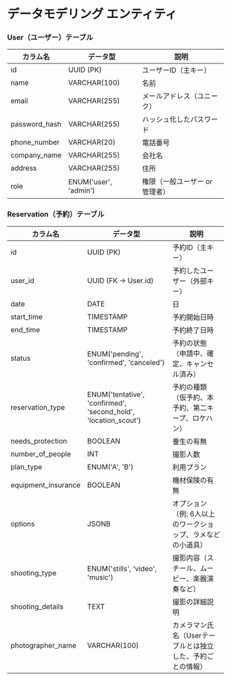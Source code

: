 # データモデリング エンティティ
### User（ユーザー）テーブル
| カラム名 | データ型 | 説明 |
| --- | --- | --- |
| id | UUID (PK) | ユーザーID（主キー） |
| name | VARCHAR(100) | 名前 |
| email | VARCHAR(255) | メールアドレス（ユニーク） |
| password_hash | VARCHAR(255) | ハッシュ化したパスワード |
| phone_number | VARCHAR(20) | 電話番号 |
| company_name | VARCHAR(255) | 会社名 |
| address | VARCHAR(255) | 住所 |
| role | ENUM('user', 'admin') | 権限（一般ユーザー or 管理者） |

### Reservation（予約）テーブル
| カラム名 | データ型 | 説明 |
| --- | --- | --- |
| id | UUID (PK) | 予約ID（主キー） |
| user_id | UUID (FK → User.id) | 予約したユーザー（外部キー） |
| date | DATE | 日 |
| start_time | TIMESTAMP | 予約開始日時 |
| end_time | TIMESTAMP | 予約終了日時 |
| status | ENUM('pending', 'confirmed', 'canceled') | 予約の状態（申請中、確定、キャンセル済み） |
| reservation_type | ENUM('tentative', 'confirmed', 'second_hold', 'location_scout') | 予約の種類（仮予約、本予約、第二キープ、ロケハン） |
| needs_protection | BOOLEAN | 養生の有無 |
| number_of_people | INT | 撮影人数 |
| plan_type | ENUM('A', 'B') | 利用プラン |
| equipment_insurance | BOOLEAN | 機材保険の有無 |
| options | JSONB | オプション（例: 6人以上のワークショップ、ラメなどの小道具） |
| shooting_type | ENUM('stills', 'video', 'music') | 撮影内容（スチール、ムービー、楽器演奏など） |
| shooting_details | TEXT | 撮影の詳細説明 |
| photographer_name | VARCHAR(100) | カメラマン氏名（Userテーブルとは独立した、予約ごとの情報） |
